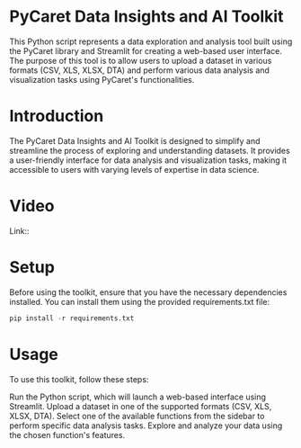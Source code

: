 # PyCaret Data Insights and AI Toolkit
This Python script represents a data exploration and analysis tool built using the PyCaret library and Streamlit for creating a web-based user interface. The purpose of this tool is to allow users to upload a dataset in various formats (CSV, XLS, XLSX, DTA) and perform various data analysis and visualization tasks using PyCaret's functionalities.

# Introduction
The PyCaret Data Insights and AI Toolkit is designed to simplify and streamline the process of exploring and understanding datasets. It provides a user-friendly interface for data analysis and visualization tasks, making it accessible to users with varying levels of expertise in data science.

# Video
Link::

# Setup
Before using the toolkit, ensure that you have the necessary dependencies installed. You can install them using the provided requirements.txt file:
```python
pip install -r requirements.txt
```
# Usage
To use this toolkit, follow these steps:

Run the Python script, which will launch a web-based interface using Streamlit.
Upload a dataset in one of the supported formats (CSV, XLS, XLSX, DTA).
Select one of the available functions from the sidebar to perform specific data analysis tasks.
Explore and analyze your data using the chosen function's features.


